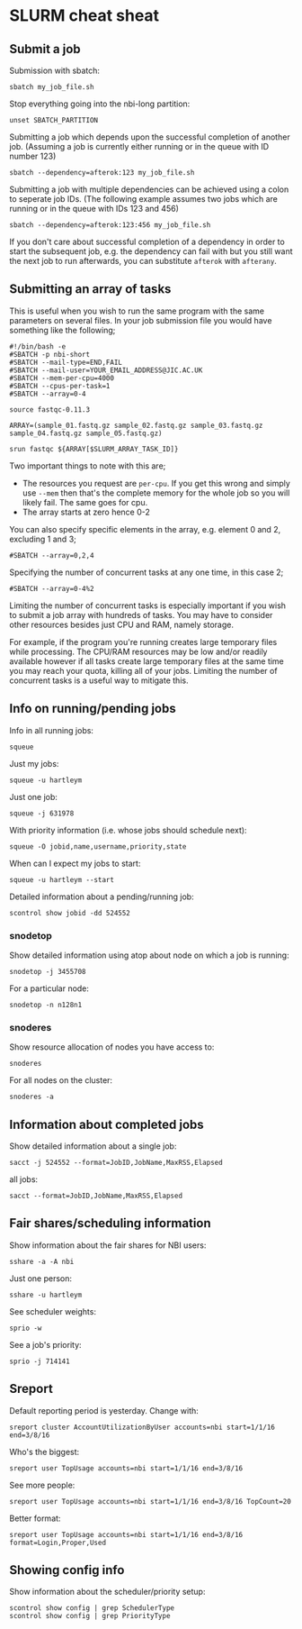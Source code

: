 # SLURM cheat sheat

## Submit a job

Submission with sbatch:

	sbatch my_job_file.sh
	
Stop everything going into the nbi-long partition:

	unset SBATCH_PARTITION

Submitting a job which depends upon the successful completion of another job. (Assuming a job is currently either running or in the queue with ID number 123)

	sbatch --dependency=afterok:123 my_job_file.sh

Submitting a job with multiple dependencies can be achieved using a colon to seperate job IDs. (The following example assumes two jobs which are running or in the queue with IDs 123 and 456)

	sbatch --dependency=afterok:123:456 my_job_file.sh

If you don't care about successful completion of a dependency in order to start the subsequent job, e.g. the dependency can fail with but you still want the next job to run afterwards, you can substitute `afterok` with `afterany`.

## Submitting an array of tasks

This is useful when you wish to run the same program with the same parameters on several files. In your job submission file you would have something like the following;

	#!/bin/bash -e
	#SBATCH -p nbi-short
	#SBATCH --mail-type=END,FAIL
	#SBATCH --mail-user=YOUR_EMAIL_ADDRESS@JIC.AC.UK
	#SBATCH --mem-per-cpu=4000
	#SBATCH --cpus-per-task=1
	#SBATCH --array=0-4
	
	source fastqc-0.11.3
	
	ARRAY=(sample_01.fastq.gz sample_02.fastq.gz sample_03.fastq.gz sample_04.fastq.gz sample_05.fastq.gz)
	
	srun fastqc ${ARRAY[$SLURM_ARRAY_TASK_ID]}

Two important things to note with this are;

* The resources you request are `per-cpu`. If you get this wrong and simply use `--mem` then that's the complete memory for the whole job so you will likely fail. The same goes for cpu.
* The array starts at zero hence 0-2

You can also specify specific elements in the array, e.g. element 0 and 2, excluding 1 and 3;

	#SBATCH --array=0,2,4

Specifying the number of concurrent tasks at any one time, in this case 2;

	#SBATCH --array=0-4%2

Limiting the number of concurrent tasks is especially important if you wish to submit a job array with hundreds of tasks. You may have to consider other resources besides just CPU and RAM, namely storage. 

For example, if the program you're running creates large temporary files while processing. The CPU/RAM resources may be low and/or readily available however if all tasks create large temporary files at the same time you may reach your quota, killing all of your jobs. Limiting the number of concurrent tasks is a useful way to mitigate this.

## Info on running/pending jobs

Info in all running jobs:

	squeue
	
Just my jobs:

	squeue -u hartleym

Just one job:

	squeue -j 631978
	
With priority information (i.e. whose jobs should schedule next):

	squeue -O jobid,name,username,priority,state
	
When can I expect my jobs to start:

	squeue -u hartleym --start
	
Detailed information about a pending/running job:

	scontrol show jobid -dd 524552
	
### snodetop

Show detailed information using atop about node on which a job is running:

	snodetop -j 3455708
	
For a particular node:

	snodetop -n n128n1

### snoderes

Show resource allocation of nodes you have access to:

	snoderes

For all nodes on the cluster:

	snoderes -a
	
## Information about completed jobs

Show detailed information about a single job:

	sacct -j 524552 --format=JobID,JobName,MaxRSS,Elapsed
	
all jobs:

	sacct --format=JobID,JobName,MaxRSS,Elapsed

## Fair shares/scheduling information

Show information about the fair shares for NBI users:

	sshare -a -A nbi

Just one person:

	sshare -u hartleym

See scheduler weights:

	sprio -w
	
See a job's priority:

	sprio -j 714141
	
## Sreport

Default reporting period is yesterday. Change with:

	sreport cluster AccountUtilizationByUser accounts=nbi start=1/1/16 end=3/8/16
	
Who's the biggest:

	sreport user TopUsage accounts=nbi start=1/1/16 end=3/8/16
	
See more people:

	sreport user TopUsage accounts=nbi start=1/1/16 end=3/8/16 TopCount=20
	
Better format:

	sreport user TopUsage accounts=nbi start=1/1/16 end=3/8/16 format=Login,Proper,Used
	
## Showing config info

Show information about the scheduler/priority setup:

	scontrol show config | grep SchedulerType
	scontrol show config | grep PriorityType
	
